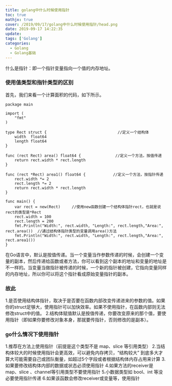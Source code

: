 ```yaml
---
title: golang中什么时候使用指针
toc: true
mathjx: true
cover: /2019/09/17/golang中什么时候使用指针/head.png
date: 2019-09-17 14:22:35
update:
tags: ['Golang']
categories:
  - Golang
  - Golang基础
---
```

什么是指针：即一个指针变量指向一个值的内存地址。

### 使用值类型和指针类型的区别
首先，我们来看一个计算面积的代码，如下所示。
~~~Golang
package main

import (
	"fmt"
)

type Rect struct {                               //定义一个结构体
    width  float64
    length float64
}

func (rect Rect) area() float64 {               //定义一个方法，按值传递
	return rect.width * rect.length
}

func (rect *Rect) area1() float64 {            //定义一个方法，按指针传递
    rect.width *= 2
    rect.length *= 2
    return rect.width * rect.length
}

func main() {
    var rect = new(Rect)     //使用new函数创建一个结构体指针rect，也就是说rect的类型是*Rect
    rect.width = 100
    rect.length = 200
    fmt.Println("Width:", rect.width, "Length:", rect.length,"Area:", rect.area())  //通过结构体指针类型的变量调用area()方法
    fmt.Println("Width:", rect.width, "Length:", rect.length,"Area:", rect.area1())
}
~~~
在Go语言中，默认是按值传递。当一个变量当作参数传递的时候，会创建一个变量的副本，然后传递给函数或者方法，你可以看到这个副本的地址和变量的地址是不一样的。当变量当做指针被传递的时候，一个新的指针被创建，它指向变量同样的内存地址，所以你可以将这个指针看成原始变量指针的副本。

### 故此
1.是否使用结构体指针，取决于是否要在函数内部改变传递进来的参数的值。如果你的struct足够大，使用指针可以加快效率。如果不使用指针，在函数内部则无法修改struct中的值。
2.结构体赋值默认是按值传递，你要改变原来的那个值，要使用指针（即如果你要修改对象本身，那就要传指针，否则修改的是副本）。

### go什么情况下使用指针
1.推荐在方法上使用指针（前提是这个类型不是 map、slice 等引用类型）
2.当结构体较大的时候使用指针会更高效，可以避免内存拷贝，“结构较大” 到底多大才算大可能需要自己或团队衡量，如超过5个字段或者根据结构体内存占用来计算
3.如果要修改结构体内部的数据或状态必须使用指针
4.如果方法的receiver是map、slice 、channel等引用类型不要使用指针
5.小数据类型如 bool、int 等没必要使用指针传递
6.如果该函数会修改receiver或变量等，使用指针
